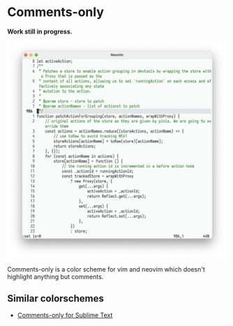 # Comments-only

**Work still in progress.**

<p align="center"><img src="screenshot.png"></p>

Comments-only is a color scheme for vim and neovim which doesn't highlight anything
but comments.

## Similar colorschemes

- [Comments-only for Sublime Text](https://packagecontrol.io/packages/Comments-only%20Color%20Scheme)
